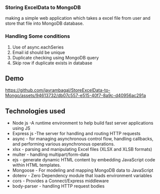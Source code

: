 ### Storing ExcelData to MongoDB
making a simple web application which takes a excel file from user and store that file into MongoDB database.

### Handling Some conditions
1. Use of async.eachSeries
2. Email id should be unique
3. Duplicate checking using MongoDB query
4. Skip row if duplicate exists in database

## Demo

https://github.com/jayrambagal/StoreExcelData-to-Mongo/assets/94613732/db07c557-e515-40f7-8a9c-d40956ac291a


## Technologies used

* Node js -A runtime environment to help build fast server applications using JS
* Express js -The server for handling and routing HTTP requests
* async - for managing asynchronous control flow, handling callbacks, and performing various asynchronous operations.
* xlsx -  parsing and manipulating Excel files (XLSX and XLSB formats) 
* multer - handling multipart/form-data
* ejs - generate dynamic HTML content by embedding JavaScript code within HTML templates.
* Mongoose - For modeling and mapping MongoDB data to JavaScript
* dotenv - Zero Dependency module that loads environment variables
* cors - Provides a Connect/Express middleware
* body-parser - handling HTTP request bodies 
